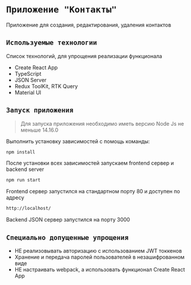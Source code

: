 # `Приложение "Контакты"`

Приложение для создания, редактирования, удаления контактов

## `Используемые технологии`

Список технологий, для упрощения реализации функционала

- Create React App
- TypeScript
- JSON Server
- Redux ToolKit, RTK Query
- Material UI

## `Запуск приложения`

>Для запуска приложения необходимо иметь версию Node Js не меньше 14.16.0

Выполнить установку зависимостей с помощь команды:

```sh 
npm install
```

После установки всех зависимостей запускаем frontend сервер и backend server

```sh
npm run start 
```
Frontend сервер запустился на стандартном порту 80 и доступен по адресу
```sh
http://localhost/
```
Backend JSON сервер запустился на порту 3000

## `Специально допущенные упрощения`
- НЕ реализовывать авторизацию с использованием JWT токкенов
- Хранение и передача паролей пользователей в незашифрованном виде
- НЕ настраивать webpack, а использовать функционал Create React App
